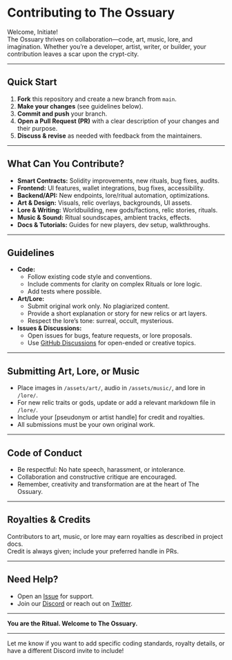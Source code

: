 


# Contributing to The Ossuary

Welcome, Initiate!  
The Ossuary thrives on collaboration—code, art, music, lore, and imagination. Whether you’re a developer, artist, writer, or builder, your contribution leaves a scar upon the crypt-city.

---

## Quick Start

1. **Fork** this repository and create a new branch from `main`.
2. **Make your changes** (see guidelines below).
3. **Commit and push** your branch.
4. **Open a Pull Request (PR)** with a clear description of your changes and their purpose.
5. **Discuss & revise** as needed with feedback from the maintainers.

---

## What Can You Contribute?

- **Smart Contracts:** Solidity improvements, new rituals, bug fixes, audits.
- **Frontend:** UI features, wallet integrations, bug fixes, accessibility.
- **Backend/API:** New endpoints, lore/ritual automation, optimizations.
- **Art & Design:** Visuals, relic overlays, backgrounds, UI assets.
- **Lore & Writing:** Worldbuilding, new gods/factions, relic stories, rituals.
- **Music & Sound:** Ritual soundscapes, ambient tracks, effects.
- **Docs & Tutorials:** Guides for new players, dev setup, walkthroughs.

---

## Guidelines

- **Code:**  
  - Follow existing code style and conventions.
  - Include comments for clarity on complex Rituals or lore logic.
  - Add tests where possible.
- **Art/Lore:**  
  - Submit original work only. No plagiarized content.
  - Provide a short explanation or story for new relics or art layers.
  - Respect the lore’s tone: surreal, occult, mysterious.
- **Issues & Discussions:**  
  - Open issues for bugs, feature requests, or lore proposals.
  - Use [GitHub Discussions](https://github.com/The-Ossuary/bookish-waffle/discussions) for open-ended or creative topics.

---

## Submitting Art, Lore, or Music

- Place images in `/assets/art/`, audio in `/assets/music/`, and lore in `/lore/`.
- For new relic traits or gods, update or add a relevant markdown file in `/lore/`.
- Include your [pseudonym or artist handle] for credit and royalties.
- All submissions must be your own original work.

---

## Code of Conduct

- Be respectful: No hate speech, harassment, or intolerance.
- Collaboration and constructive critique are encouraged.
- Remember, creativity and transformation are at the heart of The Ossuary.

---

## Royalties & Credits

Contributors to art, music, or lore may earn royalties as described in project docs.  
Credit is always given; include your preferred handle in PRs.

---

## Need Help?

- Open an [Issue](https://github.com/The-Ossuary/bookish-waffle/issues) for support.
- Join our [Discord](https://discord.gg/your-discord-link) or reach out on [Twitter](https://twitter.com/TheOssuaryCrypt).

---

**You are the Ritual. Welcome to The Ossuary.**

---

Let me know if you want to add specific coding standards, royalty details, or have a different Discord invite to include!